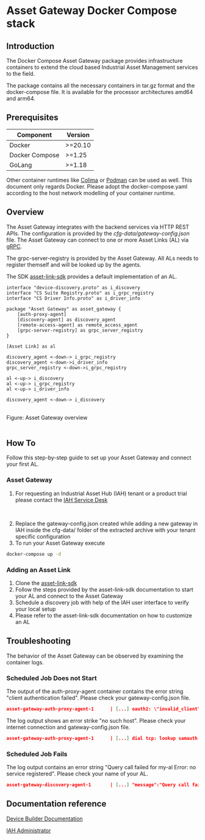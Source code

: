 # Asset Gateway Docker Compose stack

## Introduction

The Docker Compose Asset Gateway package provides infrastructure containers to extend the cloud based
Industrial Asset Management services to the field.

The package contains all the necessary containers in tar.gz format and the docker-compose file. It is
available for the processor architectures amd64 and arm64.

## Prerequisites

| Component     | Version |
|---------------|---------|
| Docker        | \>=20.10 |
| Docker Compose | \>=1.25 |
| GoLang        | \>=1.18 |

Other container runtimes like [Colima](https://github.com/abiosoft/colima) or [Podman](https://podman.io/)
can be used as well. This document only regards Docker.
Please adopt the docker-compose.yaml according to the host network modelling of your container runtime.

## Overview

The Asset Gateway integrates with the backend services via HTTP REST APIs. The configuration is provided by the
*cfg-data/gateway-config.json* file. The Asset Gateway can connect to one or more Asset Links (AL) via
[gRPC](https://grpc.io).

The grpc-server-registry is provided by the Asset Gateway. All ALs needs to register themself and will be looked
up by the agents.

The SDK [asset-link-sdk](https://github.com/industrial-asset-hub/asset-link-sdk) provides a
default implementation of an AL.

```plantuml
interface "device-discovery.proto" as i_discovery
interface "CS Suite Registry.proto" as i_grpc_registry
interface "CS Driver Info.proto" as i_driver_info

package "Asset Gateway" as asset_gateway {
    [auth-proxy-agent]
    [discovery-agent] as discovery_agent
    [remote-access-agent] as remote_access_agent
    [grpc-server-registry] as grpc_server_registry
}

[Asset Link] as al

discovery_agent <-down-> i_grpc_registry
discovery_agent <-down->i_driver_info
grpc_server_registry <-down->i_grpc_registry

al <-up-> i_discovery
al <-up-> i_grpc_registry
al <-up-> i_driver_info

discovery_agent <-down-> i_discovery
```

<br>
Figure: Asset Gateway overview
<br>
<br>

## How To

Follow this step-by-step guide to set up your Asset Gateway and connect your first AL.

### Asset Gateway

1. For requesting an Industrial Asset Hub (IAH) tenant or a product trial please contact the [IAH Service Desk](https://agileworld.siemens.cloud/jira/servicedesk/customer/portal/42)
<br>

2. Replace the gateway-config.json created while adding a new gateway in IAH inside the cfg-data/ folder of the extracted archive with your tenant specific
configuration
3. To run your Asset Gateway execute

```bash
docker-compose up -d
```

### Adding an Asset Link

1. Clone the [asset-link-sdk](https://github.com/industrial-asset-hub/asset-link-sdk)
2. Follow the steps provided by the asset-link-sdk documentation to start your AL and connect to the Asset Gateway
3. Schedule a discovery job with help of the IAH user interface to verify your local setup
4. Please refer to the asset-link-sdk documentation on how to customize an AL

## Troubleshooting

The behavior of the Asset Gateway can be observed by examining the container logs.

### Scheduled Job Does not Start

The output of the auth-proxy-agent container contains the error string "client authentication failed".
Please check your gateway-config.json file.

```json
asset-gateway-auth-proxy-agent-1      | [...] oauth2: \"invalid_client\" \"client authentication failed\"
```

The log output shows an error strike "no such host". Please check your internet connection and gateway-config.json file.

```json
asset-gateway-auth-proxy-agent-1      | [...] dial tcp: lookup samauth.us-east-1.sws.siemens.com on 127.0.0.11:53: no such host"
```

### Scheduled Job Fails

The log output contains an error string "Query call failed for my-al Error: no service registered".
Please check your name of your AL.

```json
asset-gateway-discovery-agent-1       | [...] "message":"Query call failed for my-al Error: no service registered"}
```

## Documentation reference

[Device Builder Documentation](https://industrial-assets.io/developers/device-builder/device-builder.html)

[IAH Administrator](https://industrial-assets.io/documentation/administrators.html)
